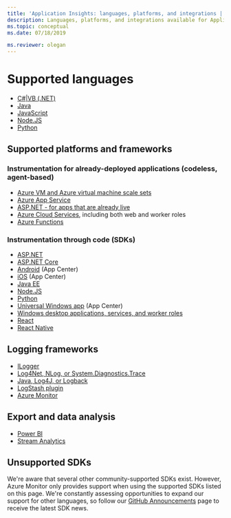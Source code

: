 ```yaml
---
title: 'Application Insights: languages, platforms, and integrations | Microsoft Docs'
description: Languages, platforms, and integrations available for Application Insights
ms.topic: conceptual
ms.date: 07/18/2019

ms.reviewer: olegan
---
```


# Supported languages

* [C#|VB (.NET)](./asp-net.md)
* [Java](./java-in-process-agent.md)
* [JavaScript](./javascript.md)
* [Node.JS](./nodejs.md)
* [Python](./opencensus-python.md)

## Supported platforms and frameworks

### Instrumentation for already-deployed applications (codeless, agent-based)
* [Azure VM and Azure virtual machine scale sets](./azure-vm-vmss-apps.md)
* [Azure App Service](./azure-web-apps.md)
* [ASP.NET - for apps that are already live](./monitor-performance-live-website-now.md)
* [Azure Cloud Services](./cloudservices.md), including both web and worker roles
* [Azure Functions](../../azure-functions/functions-monitoring.md)
### Instrumentation through code (SDKs)
* [ASP.NET](./asp-net.md)
* [ASP.NET Core](./asp-net-core.md)
* [Android](../app/mobile-center-quickstart.md) (App Center)
* [iOS](../app/mobile-center-quickstart.md) (App Center)
* [Java EE](./java-in-process-agent.md)
* [Node.JS](https://www.npmjs.com/package/applicationinsights)
* [Python](./opencensus-python.md)
* [Universal Windows app](../app/mobile-center-quickstart.md) (App Center)
* [Windows desktop applications, services, and worker roles](./windows-desktop.md)
* [React](./javascript-react-plugin.md)
* [React Native](./javascript-react-native-plugin.md)

## Logging frameworks
* [ILogger](./ilogger.md)
* [Log4Net, NLog, or System.Diagnostics.Trace](./asp-net-trace-logs.md)
* [Java, Log4J, or Logback](./java-trace-logs.md)
* [LogStash plugin](https://github.com/Azure/azure-diagnostics-tools/tree/master/Logstash/logstash-output-applicationinsights)
* [Azure Monitor](/archive/blogs/msoms/application-insights-connector-in-oms)

## Export and data analysis
* [Power BI](https://powerbi.microsoft.com/blog/explore-your-application-insights-data-with-power-bi/)
* [Stream Analytics](./export-power-bi.md)

## Unsupported SDKs
We're aware that several other community-supported SDKs exist. However, Azure Monitor only provides support when using the supported SDKs listed on this page. We're constantly assessing opportunities to expand our support for other languages, so follow our [GitHub Announcements](https://github.com/microsoft/ApplicationInsights-Announcements/issues) page to receive the latest SDK news. 


